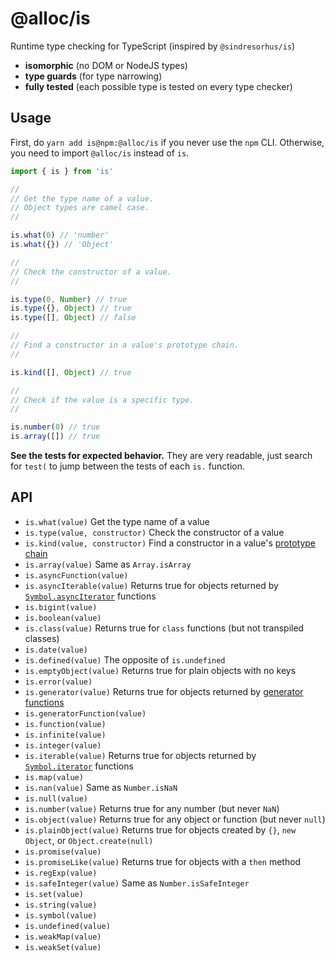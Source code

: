 # @alloc/is

Runtime type checking for TypeScript (inspired by `@sindresorhus/is`)

- **isomorphic** (no DOM or NodeJS types)
- **type guards** (for type narrowing)
- **fully tested** (each possible type is tested on every type checker)

## Usage

First, do `yarn add is@npm:@alloc/is` if you never use the `npm` CLI.
Otherwise, you need to import `@alloc/is` instead of `is`.

```ts
import { is } from 'is'

//
// Get the type name of a value.
// Object types are camel case.
//

is.what(0) // 'number'
is.what({}) // 'Object'

//
// Check the constructor of a value.
//

is.type(0, Number) // true
is.type({}, Object) // true
is.type([], Object) // false

//
// Find a constructor in a value's prototype chain.
//

is.kind([], Object) // true

//
// Check if the value is a specific type.
//

is.number(0) // true
is.array([]) // true
```

**See the tests for expected behavior.** They are very readable, just search for `test(`
to jump between the tests of each `is.` function.

## API

[1]: https://developer.mozilla.org/en-US/docs/Web/JavaScript/Inheritance_and_the_prototype_chain
[2]: https://developer.mozilla.org/en-US/docs/Web/JavaScript/Reference/Global_Objects/Symbol/asyncIterator
[3]: https://developer.mozilla.org/en-US/docs/Web/JavaScript/Reference/Statements/function*
[4]: https://developer.mozilla.org/en-US/docs/Web/JavaScript/Reference/Global_Objects/Symbol/iterator

- `is.what(value)` Get the type name of a value
- `is.type(value, constructor)` Check the constructor of a value
- `is.kind(value, constructor)` Find a constructor in a value's [prototype chain][1]
- `is.array(value)` Same as `Array.isArray`
- `is.asyncFunction(value)`
- `is.asyncIterable(value)` Returns true for objects returned by [`Symbol.asyncIterator`][2] functions
- `is.bigint(value)`
- `is.boolean(value)`
- `is.class(value)` Returns true for `class` functions (but not transpiled classes)
- `is.date(value)`
- `is.defined(value)` The opposite of `is.undefined`
- `is.emptyObject(value)` Returns true for plain objects with no keys
- `is.error(value)`
- `is.generator(value)` Returns true for objects returned by [generator functions][3]
- `is.generatorFunction(value)`
- `is.function(value)`
- `is.infinite(value)`
- `is.integer(value)`
- `is.iterable(value)` Returns true for objects returned by [`Symbol.iterator`][4] functions
- `is.map(value)`
- `is.nan(value)` Same as `Number.isNaN`
- `is.null(value)`
- `is.number(value)` Returns true for any number (but never `NaN`)
- `is.object(value)` Returns true for any object or function (but never `null`)
- `is.plainObject(value)` Returns true for objects created by `{}`, `new Object`, or `Object.create(null)`
- `is.promise(value)`
- `is.promiseLike(value)` Returns true for objects with a `then` method
- `is.regExp(value)`
- `is.safeInteger(value)` Same as `Number.isSafeInteger`
- `is.set(value)`
- `is.string(value)`
- `is.symbol(value)`
- `is.undefined(value)`
- `is.weakMap(value)`
- `is.weakSet(value)`

